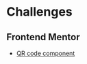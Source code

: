 # Challenges
## Frontend Mentor
* [QR code component](https://github.com/pedrowfilho/challenges/tree/main/frontend-mentor/newbie/qr-code)
